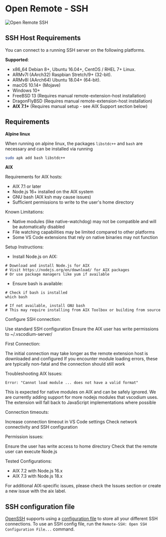 # Open Remote - SSH

![Open Remote SSH](https://raw.githubusercontent.com/jeanp413/open-remote-ssh/master/docs/images/open-remote-ssh.gif)

## SSH Host Requirements
You can connect to a running SSH server on the following platforms.

**Supported**:

- x86_64 Debian 8+, Ubuntu 16.04+, CentOS / RHEL 7+ Linux.
- ARMv7l (AArch32) Raspbian Stretch/9+ (32-bit).
- ARMv8l (AArch64) Ubuntu 18.04+ (64-bit).
- macOS 10.14+ (Mojave)
- Windows 10+
- FreeBSD 13 (Requires manual remote-extension-host installation)
- DragonFlyBSD (Requires manual remote-extension-host installation)
- **AIX 7.1+** (Requires manual setup - see AIX Support section below)

## Requirements



**Alpine linux**

When running on alpine linux, the packages `libstdc++` and `bash` are necessary and can be installed via
running
```bash
sudo apk add bash libstdc++
```

**AIX**

Requirements for AIX hosts:

- AIX 7.1 or later
- Node.js 16+ installed on the AIX system
- GNU bash (AIX ksh may cause issues)
- Sufficient permissions to write to the user's home directory

Known Limitations:

- Native modules (like native-watchdog) may not be compatible and will be automatically disabled
- File watching capabilities may be limited compared to other platforms
- Some VS Code extensions that rely on native binaries may not function

Setup Instructions:

- Install Node.js on AIX:
```
# Download and install Node.js for AIX
# Visit https://nodejs.org/en/download/ for AIX packages
# Or use package managers like yum if available
```

- Ensure bash is available:
```
# Check if bash is installed
which bash

# If not available, install GNU bash
# This may require installing from AIX Toolbox or building from source
```

Configure SSH connection:

Use standard SSH configuration
Ensure the AIX user has write permissions to ~/.vscodium-server/


First Connection:

The initial connection may take longer as the remote extension host is downloaded and configured
If you encounter module loading errors, these are typically non-fatal and the connection should still work

Troubleshooting AIX Issues:

`Error: "Cannot load module ... does not have a valid format"`

This is expected for native modules on AIX and can be safely ignored. We are currently adding support for more nodejs modules that vscodium uses.
The extension will fall back to JavaScript implementations where possible

Connection timeouts:

Increase connection timeout in VS Code settings
Check network connectivity and SSH configuration


Permission issues:

Ensure the user has write access to home directory
Check that the remote user can execute Node.js



Tested Configurations:

- AIX 7.2 with Node.js 16.x
- AIX 7.3 with Node.js 18.x

For additional AIX-specific issues, please check the Issues section or create a new issue with the aix label.

## SSH configuration file

[OpenSSH](https://www.openssh.com/) supports using a [configuration file](https://linuxize.com/post/using-the-ssh-config-file/) to store all your different SSH connections. To use an SSH config file, run the `Remote-SSH: Open SSH Configuration File...` command.
